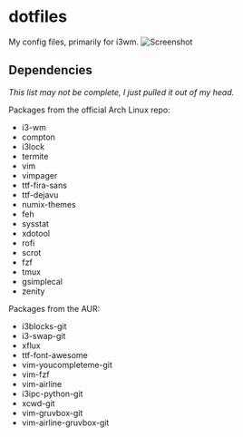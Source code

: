 # dotfiles
My config files, primarily for i3wm.
![Screenshot](http://i.imgur.com/Iej53cA.jpg)

## Dependencies
*This list may not be complete, I just pulled it out of my head.*

Packages from the official Arch Linux repo:
- i3-wm
- compton
- i3lock
- termite
- vim
- vimpager
- ttf-fira-sans
- ttf-dejavu
- numix-themes
- feh
- sysstat
- xdotool
- rofi
- scrot
- fzf
- tmux
- gsimplecal
- zenity

Packages from the AUR:
- i3blocks-git
- i3-swap-git
- xflux
- ttf-font-awesome
- vim-youcompleteme-git
- vim-fzf
- vim-airline
- i3ipc-python-git
- xcwd-git
- vim-gruvbox-git
- vim-airline-gruvbox-git
